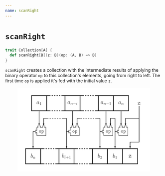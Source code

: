 ```yaml
---
name: scanRight
---
```


# `scanRight`

~~~ scala
trait Collection[A] {
  def scanRight[B](z: B)(op: (A, B) => B)
}
~~~

`scanRight` creates a collection with the intermediate results of applying the binary operator `op` to this collection's elements, going from right to left. The first time `op` is applied it's fed with the initial value `z`.

<figure class="diagram">
  <img src="images/scanRight.svg" alt="scanRight function">
  <!-- <figcaption class="diagram-desc"></figcaption> -->
</figure>
